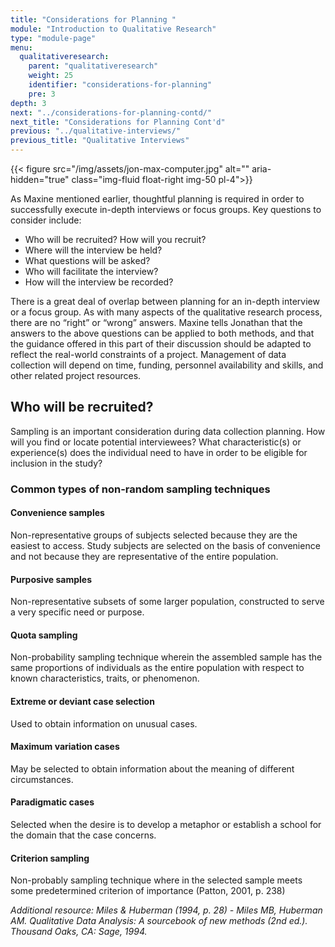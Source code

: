 ```yaml
---
title: "Considerations for Planning "
module: "Introduction to Qualitative Research"
type: "module-page"
menu:
  qualitativeresearch:
    parent: "qualitativeresearch"
    weight: 25
    identifier: "considerations-for-planning"
    pre: 3
depth: 3
next: "../considerations-for-planning-contd/"
next_title: "Considerations for Planning Cont'd"
previous: "../qualitative-interviews/"
previous_title: "Qualitative Interviews"
---
```


{{< figure src="/img/assets/jon-max-computer.jpg" alt="" aria-hidden="true" class="img-fluid float-right img-50 pl-4">}}

As Maxine mentioned earlier, thoughtful planning is required in order to successfully execute in-depth interviews or focus groups. Key questions to consider include:

* Who will be recruited? How will you recruit?
* Where will the interview be held?
* What questions will be asked?
* Who will facilitate the interview?
* How will the interview be recorded? 


There is a great deal of overlap between planning for an in-depth interview or a focus group. As with many aspects of the qualitative research process, there are no “right” or “wrong” answers. Maxine tells Jonathan that the answers to the above questions can be applied to both methods, and that the guidance offered in this part of their discussion should be adapted to reflect the real-world constraints of a project. Management of data collection will depend on time, funding, personnel availability and skills, and other related project resources.

## Who will be recruited?

Sampling is an important consideration during data collection planning. How will you find or locate potential interviewees? What characteristic(s) or experience(s) does the individual need to have in order to be eligible for inclusion in the study? 

<div class="row table-layout-display">
    <div class="col-12">
    <h3>Common types of non-random sampling techniques</h3>
    </div>
</div>
<div class="row table-layout-display">
    <h4 class="col-12 col-md-3 py-2">
    Convenience samples
    </h4>
    <div class="col-12 col-md-9 py-2">
    <p class="m-0">
    Non-representative groups of subjects selected because they are the easiest to access. Study subjects are selected on the basis of convenience and not because they are representative of the entire population.
    </p>
    </div>
</div>
<div class="row table-layout-display">
    <h4 class="col-12 col-md-3 py-2">
    Purposive samples
    </h4>
    <div class="col-12 col-md-9 py-2">
    <p class="m-0">
    Non-representative subsets of some larger population, constructed to serve a very specific need or purpose.
    </p>
    </div>
</div>
<div class="row table-layout-display">
    <h4 class="col-12 col-md-3 py-2">
    Quota sampling
    </h4>
    <div class="col-12 col-md-9 py-2">
    <p class="m-0">
    Non-probability sampling technique wherein the assembled sample has the same proportions of individuals as the entire population with respect to known characteristics, traits, or phenomenon.
    </p>
    </div>
</div>
<div class="row table-layout-display">
    <h4 class="col-12 col-md-3 py-2">
    Extreme or deviant case selection
    </h4>
    <div class="col-12 col-md-9 py-2">
    <p class="m-0">
    Used to obtain information on unusual cases.
    </p>
    </div>
</div>
<div class="row table-layout-display">
    <h4 class="col-12 col-md-3 py-2">
    Maximum variation cases
    </h4>
    <div class="col-12 col-md-9 py-2">
    <p class="m-0">
    May be selected to obtain information about the meaning of different circumstances.
    </p>
    </div>
</div>
<div class="row table-layout-display">
    <h4 class="col-12 col-md-3 py-2">
    Paradigmatic cases
    </h4>
    <div class="col-12 col-md-9 py-2">
    <p class="m-0">
    Selected when the desire is to develop a metaphor or establish a school for the domain that the case concerns.
    </p>
    </div>
</div>
<div class="row table-layout-display">
    <h4 class="col-12 col-md-3 py-2">
    Criterion sampling
    </h4>
    <div class="col-12 col-md-9 py-2">
    <p class="m-0">
    Non-probably sampling technique where in the selected sample meets some predetermined criterion of importance (Patton, 2001, p. 238)
    </p>
    </div>
</div>

_Additional resource: Miles & Huberman (1994, p. 28) - Miles MB, Huberman AM. Qualitative Data Analysis: A sourcebook of new methods (2nd ed.). Thousand Oaks, CA: Sage, 1994._




